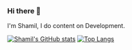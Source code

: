 ### Hi there 👋
I'm Shamil, I do content on Development.

[![Shamil's GitHub stats](https://github-readme-stats.vercel.app/api?username=rumblfn)](https://github.com/anuraghazra/github-readme-stats)
[![Top Langs](https://github-readme-stats.vercel.app/api/top-langs/?username=rumblfn&langs_count=8)](https://github.com/anuraghazra/github-readme-stats)

